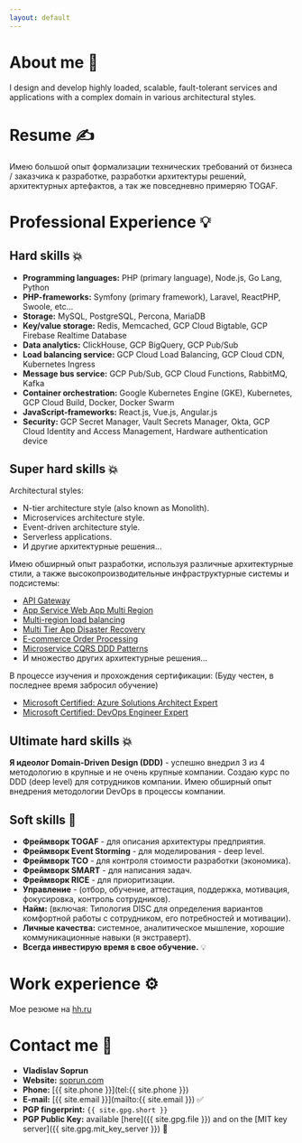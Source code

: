 ```yaml
---
layout: default
---
```


# About me 💭

[comment]: <> (Меня завут Владислав, я родами из Воронежа...)

I design and develop highly loaded, scalable, fault-tolerant services and applications with a complex domain in
various architectural styles.

[comment]: <> (Занимаюсь проектированием и разработкой высоко нагруженных, масштабируемых, отказоустойчивых сервисов и приложений со)
[comment]: <> (сложной доменной областью в различных архитектурных стилях.)

[comment]: <> (# Summary 📄)

# Resume ✍

Имею большой опыт формализации технических требований от бизнеса / заказчика к разработке, разработки архитектуры
решений, архитектурных артефактов, а так же повседневно примеряю TOGAF.

[comment]: <> (> **The Open Group Architecture Framework)

[comment]: <> (> &#40;[TOGAF]&#40;https://en.wikipedia.org/wiki/The_Open_Group_Architecture_Framework&#41;&#41;** - )

[comment]: <> (> методология/библиотечный метод описания/подход &#40;framework&#41; для описания архитектуры предприятия, который предлагает)

[comment]: <> (> подход для проектирования, планирования, внедрения IT-архитектуры предприятия и управления ей.)

# Professional Experience 💡

## Hard skills 💥

- **Programming languages:** PHP (primary language), Node.js, Go Lang, Python
- **PHP-frameworks:** Symfony (primary framework), Laravel, ReactPHP, Swoole, etc...
- **Storage:** MySQL, PostgreSQL, Percona, MariaDB
- **Key/value storage:** Redis, Memcached, GCP Cloud Bigtable, GCP Firebase Realtime Database
- **Data analytics:** ClickHouse, GCP BigQuery, GCP Pub/Sub
- **Load balancing service:** GCP Cloud Load Balancing, GCP Cloud CDN, Kubernetes Ingress
- **Message bus service:** GCP Pub/Sub, GCP Cloud Functions, RabbitMQ, Kafka
- **Container orchestration:** Google Kubernetes Engine (GKE), Kubernetes, GCP Cloud Build, Docker, Docker Swarm
- **JavaScript-frameworks:** React.js, Vue.js, Angular.js
- **Security:** GCP Secret Manager, Vault Secrets Manager, Okta, GCP Cloud Identity and Access Management, Hardware
  authentication device

## Super hard skills 💥

Architectural styles:

- N-tier architecture style (also known as Monolith).
- Microservices architecture style.
- Event-driven architecture style.
- Serverless applications.
- И другие архитектурные решения...

Имею обширный опыт разработки, используя различные архитектурные стили, а также высокопроизводительные инфраструктурные
системы и подсистемы:

- [API Gateway](https://docs.microsoft.com/en-us/azure/architecture/microservices/design/gateway)
- [App Service Web App Multi Region](https://docs.microsoft.com/en-us/azure/architecture/reference-architectures/app-service-web-app/multi-region)
- [Multi-region load balancing](https://docs.microsoft.com/en-us/azure/architecture/high-availability/reference-architecture-traffic-manager-application-gateway)
- [Multi Tier App Disaster Recovery](https://docs.microsoft.com/en-us/azure/architecture/example-scenario/infrastructure/multi-tier-app-disaster-recovery)
- [E-commerce Order Processing](https://docs.microsoft.com/en-us/azure/architecture/example-scenario/data/ecommerce-order-processing)
- [Microservice CQRS DDD Patterns](https://docs.microsoft.com/ru-ru/dotnet/architecture/microservices/microservice-ddd-cqrs-patterns/apply-simplified-microservice-cqrs-ddd-patterns)
- И множество других архитектурные решения...

В процессе изучения и прохождения сертификации:
(Буду честен, в последнее время забросил обучение)

- [Microsoft Certified: Azure Solutions Architect Expert](https://docs.microsoft.com/ru-ru/learn/certifications/azure-solutions-architect/)
- [Microsoft Certified: DevOps Engineer Expert](https://docs.microsoft.com/ru-ru/learn/certifications/devops-engineer/)

## Ultimate hard skills 💥

**Я идеолог Domain-Driven Design (DDD)** - успешно внедрил 3 из 4 методологию  в крупные и не очень крупные компании.
Создаю курс по DDD (deep level) для сотрудников компании.
Имею обширный опыт внедрения методологии DevOps в процессы компании.

## Soft skills 🧠

- **Фреймворк TOGAF** - для описания архитектуры предприятия.
- **Фреймворк Event Storming** - для моделирования - deep level.
- **Фреймворк TCO** - для контроля стоимости разработки (экономика).
- **Фреймворк SMART** - для написания задач.
- **Фреймворк RICE** - для приоритизации.
- **Управление** - (отбор, обучение, аттестация, поддержка, мотивация, фокусировка, контроль сотрудников).
- **Найм:** (включая: Типология DISC для определения вариантов комфортной работы с сотрудником, его потребностей и
  мотивации).
- **Личные качества:** системное, аналитическое мышление, хорошие коммуникационные навыки (я экстраверт).
- **Всегда инвестирую время в свое обучение.** 💡

# Work experience ⚙️

Мое резюме на [hh.ru](https://hh.ru/resume/94e12a19ff080af12a0039ed1f56576457664c)

# Contact me 📧

- **Vladislav Soprun**
- **Website:** [soprun.com](https://soprun.com)
- **Phone:** [{{ site.phone }}](tel:{{ site.phone }})
- **E-mail:** [{{ site.email }}](mailto:{{ site.email }}) ✅
- **PGP fingerprint:** `{{ site.gpg.short }}`
- **PGP Public Key:** available [here]({{ site.gpg.file }}) and on the [MIT key server]({{ site.gpg.mit_key_server }}) 🔐

[comment]: <> ([linkedin profile]&#40;LinkedIn profile&#41;)
[comment]: <> ([http://github.com/soprun]&#40;Open Source Contributions&#41;)
[comment]: <> (## Education & Work experience 🏫)
[comment]: <> (# Employment History &#40;Опыт работы&#41;)